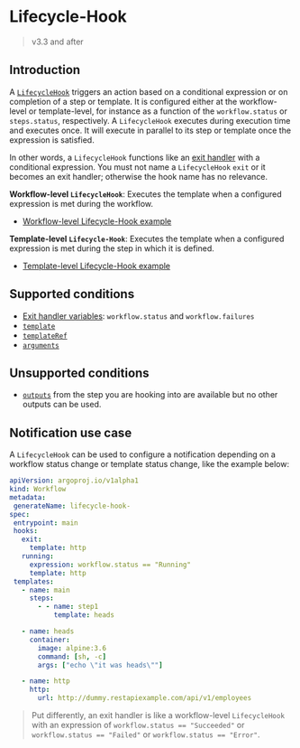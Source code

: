 # Lifecycle-Hook

> v3.3 and after

## Introduction

A [`LifecycleHook`](fields.md#lifecyclehook) triggers an action based on a conditional expression or on completion of a step or template. It is configured either at the workflow-level or template-level, for instance as a function of the `workflow.status` or `steps.status`, respectively. A `LifecycleHook` executes during execution time and executes once. It will execute in parallel to its step or template once the expression is satisfied.

In other words, a `LifecycleHook` functions like an [exit handler](https://github.com/argoproj/argo-workflows/blob/main/examples/exit-handlers.yaml) with a conditional expression. You must not name a `LifecycleHook` `exit` or it becomes an exit handler; otherwise the hook name has no relevance.

**Workflow-level `LifecycleHook`**: Executes the template when a configured expression is met during the workflow.

- [Workflow-level Lifecycle-Hook example](https://github.com/argoproj/argo-workflows/blob/main/examples/life-cycle-hooks-wf-level.yaml)

**Template-level `Lifecycle-Hook`**: Executes the template when a configured expression is met during the step in which it is defined.

- [Template-level Lifecycle-Hook example](https://github.com/argoproj/argo-workflows/blob/main/examples/life-cycle-hooks-tmpl-level.yaml)

## Supported conditions

- [Exit handler variables](variables.md#exit-handler): `workflow.status` and `workflow.failures`
- [`template`](fields.md#template)
- [`templateRef`](fields.md#templateref)
- [`arguments`](https://github.com/argoproj/argo-workflows/blob/main/examples/conditionals.yaml)

## Unsupported conditions

- [`outputs`](fields.md#outputs) from the step you are hooking into are available but no other outputs can be used.

## Notification use case

A `LifecycleHook` can be used to configure a notification depending on a workflow status change or template status change, like the example below:

```yaml
apiVersion: argoproj.io/v1alpha1
kind: Workflow
metadata:
 generateName: lifecycle-hook-
spec:
 entrypoint: main
 hooks:
   exit:
     template: http
   running:
     expression: workflow.status == "Running"
     template: http
 templates:
   - name: main
     steps:
       - - name: step1
           template: heads

   - name: heads
     container:
       image: alpine:3.6
       command: [sh, -c]
       args: ["echo \"it was heads\""]

   - name: http
     http:
       url: http://dummy.restapiexample.com/api/v1/employees
```

> Put differently, an exit handler is like a workflow-level `LifecycleHook` with an expression of `workflow.status == "Succeeded"` or `workflow.status == "Failed"` or `workflow.status == "Error"`.
